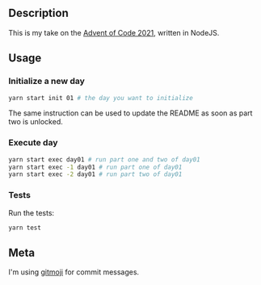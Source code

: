 ## Description

This is my take on the [Advent of Code 2021](https://adventofcode.com/2021), written in NodeJS.

## Usage

### Initialize a new day

```bash
yarn start init 01 # the day you want to initialize
```

The same instruction can be used to update the README as soon as part two is unlocked.

### Execute day

```bash
yarn start exec day01 # run part one and two of day01
yarn start exec -1 day01 # run part one of day01
yarn start exec -2 day01 # run part two of day01
```

### Tests

Run the tests:

```bash
yarn test
```

## Meta

I'm using [gitmoji](https://gitmoji.carloscuesta.me/) for commit messages.

